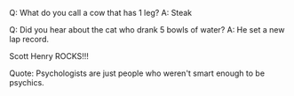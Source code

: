 Q: What do you call a cow that has 1 leg?
A: Steak

Q: Did you hear about the cat who drank 5 bowls of water?
A: He set a new lap record.

Scott Henry ROCKS!!!

Quote: Psychologists are just people who weren't smart enough to be psychics.

